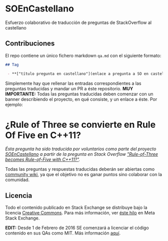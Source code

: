 # SOEnCastellano
Esfuerzo colaborativo de traducción de preguntas de StackOverflow al castellano

## Contribuciones

El repo contiene un único fichero markdown `qa.md` con el siguiente formato:

``` markdown
## Tag

 - **["título pregunta en castellano"](enlace a pregunta a SO en castellano)**: ["Título pregunta original"](link a pregunta original)
```

Símplemente hay que rellenar las entradas correspondientes a las preguntas traducidas y mandar un PR a éste repositorio. **MUY IMPORTANTE:** Todas las preguntas traducidas deben comenzar con un banner describiendo el proyecto, en qué consiste, y un enlace a éste. Por ejemplo:

  # ¿Rule of Three se convierte en Rule Of Five en C++11?

  *Ésta pregunta ha sido traducida por voluntarios como parte del proyecto [*SOEnCastellano*](https://github.com/Manu343726/SOEnCastellano/) a partir de la pregunta en Stack Overflow [*"Rule-of-Three becomes Rule-of-Five with C++11?"*](http://stackoverflow.com/questions/4782757/rule-of-three-becomes-rule-of-five-with-c11).*

Todas las preguntas y respuestas traducidas deberán ser abiertas como [community wiki](http://meta.stackexchange.com/questions/11740/what-are-community-wiki-posts), ya que el objetivo no es ganar puntos sino colaborar con la comunidad.

## Licencia

Todo el contenido publicado en Stack Exchange se distribuye bajo la licencia [Creative Commons](http://creativecommons.org/licenses/by-sa/3.0/). Para más información, ver [éste hilo](http://meta.stackexchange.com/questions/12527/do-i-have-to-worry-about-copyright-issues-for-code-posted-on-stack-overflow) en Meta Stack Exchange.

**EDIT:** Desde 1 de Febrero de 2016 SE comenzará a licenciar el código contenido en sus QAs como MIT. Más información [aquí](http://meta.stackexchange.com/questions/271080/the-mit-license-clarity-on-using-code-on-stack-overflow-and-stack-exchange?cb=1).
